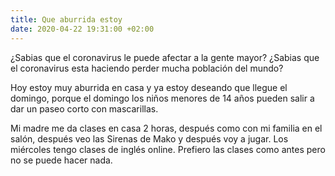 ```yaml
---
title: Que aburrida estoy
date: 2020-04-22 19:31:00 +02:00
---
```


¿Sabias que el coronavirus le puede afectar a la gente mayor? ¿Sabias que el coronavirus esta haciendo perder mucha población del mundo?

Hoy estoy muy aburrida en casa y ya estoy deseando que llegue el domingo, porque el domingo los niños menores de 14 años pueden salir a dar un paseo corto con mascarillas.

Mi madre me da clases en casa 2 horas, después como con mi familia en el salón, después veo las Sirenas de Mako y después voy a jugar. Los miércoles tengo clases de inglés online. Prefiero las clases como antes pero no se puede hacer nada.